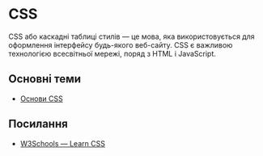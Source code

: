 # CSS

CSS або каскадні таблиці стилів — це мова, яка використовується для оформлення інтерфейсу будь-якого веб-сайту. CSS є важливою технологією всесвітньої мережі, поряд з HTML і JavaScript.

## Основні теми
- [Основи CSS](#)

## Посилання

- [W3Schools — Learn CSS](https://www.w3schools.com/css/)
